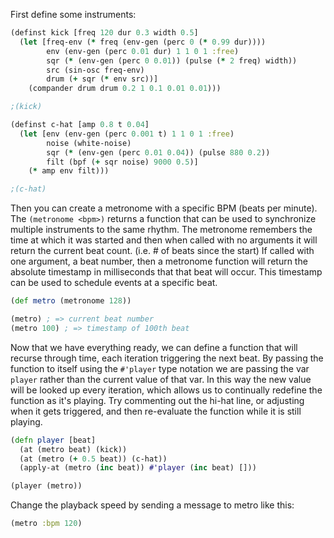First define some instruments:

```clj
(definst kick [freq 120 dur 0.3 width 0.5]
  (let [freq-env (* freq (env-gen (perc 0 (* 0.99 dur))))
        env (env-gen (perc 0.01 dur) 1 1 0 1 :free)
        sqr (* (env-gen (perc 0 0.01)) (pulse (* 2 freq) width))
        src (sin-osc freq-env)
        drum (+ sqr (* env src))]
    (compander drum drum 0.2 1 0.1 0.01 0.01)))

;(kick)

(definst c-hat [amp 0.8 t 0.04]
  (let [env (env-gen (perc 0.001 t) 1 1 0 1 :free)
        noise (white-noise)
        sqr (* (env-gen (perc 0.01 0.04)) (pulse 880 0.2))
        filt (bpf (+ sqr noise) 9000 0.5)]
    (* amp env filt)))

;(c-hat)
```

Then you can create a metronome with a specific BPM (beats per minute).  The ```(metronome <bpm>)``` returns a function that can be used to synchronize multiple instruments to the same rhythm.  The metronome remembers the time at which it was started and then when called with no arguments it will return the current beat count.  (i.e. # of beats since the start)  If called with one argument, a beat number, then a metronome function will return the absolute timestamp in milliseconds that that beat will occur.  This timestamp can be used to schedule events at a specific beat.

```clj
(def metro (metronome 128))

(metro) ; => current beat number
(metro 100) ; => timestamp of 100th beat
```

Now that we have everything ready, we can define a function that will recurse through time, each iteration triggering the next beat.  By passing the function to itself using the ```#'player``` type notation we are passing the var `player` rather than the current value of that var.  In this way the new value will be looked up every iteration, which allows us to continually redefine the function as it's playing.  Try commenting out the hi-hat line, or adjusting when it gets triggered, and then re-evaluate the function while it is still playing.

```clj
(defn player [beat]
  (at (metro beat) (kick))
  (at (metro (+ 0.5 beat)) (c-hat))
  (apply-at (metro (inc beat)) #'player (inc beat) []))

(player (metro))
```

Change the playback speed by sending a message to metro like this:

```clj
(metro :bpm 120)
```